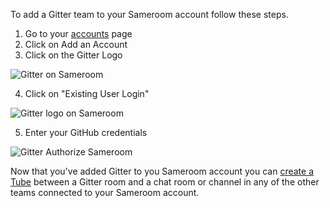 To add a Gitter team to your Sameroom account follow these steps.

1. Go to your <a href="https://sameroom.io/accounts/" target="_blank">accounts</a> page
2. Click on Add an Account
3. Click on the Gitter Logo

![Gitter on Sameroom](https://in.kato.im/2be6ae4ff763f38d6a9d972818508cb227b20887345dcbe6f227c472c5265a4/Sameroom%20Add%20Gitter.png)

4. Click on "Existing User Login"

![Gitter logo on Sameroom](https://in.kato.im/7e86a1bddf01d59bfef74bed687d27c4ccf56b6d5f767628f43b81c1ba77dcd/Sameroom%20Gitter%20Existing%20User.png)

5. Enter your GitHub credentials

![Gitter Authorize Sameroom](https://in.kato.im/a66d9613852faf2941fb3c79207e40707c4b900df32a89ae1a3da9a0371ce04a/Sameroom%20Gitter%20Login.png)


Now that you've added Gitter to you Sameroom account you can [create a Tube](/getting-started/en/tubes) between a Gitter room and a chat room or channel in any of the other teams connected to your Sameroom account.
